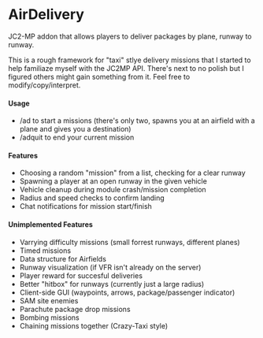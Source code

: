 AirDelivery
===========

JC2-MP addon that allows players to deliver packages by plane, runway to runway.

This is a rough framework for "taxi" stlye delivery missions that I started to help familiaze myself with the JC2MP API.  There's next to no polish but I figured others might gain something from it. Feel free to modify/copy/interpret.

#### Usage

- /ad to start a missions (there's only two, spawns you at an airfield with a plane and gives you a destination)
- /adquit to end your current mission

#### Features

- Choosing a random "mission" from a list, checking for a clear runway
- Spawning a player at an open runway in the given vehicle
- Vehicle cleanup during module crash/mission completion
- Radius and speed checks to confirm landing
- Chat notifications for mission start/finish

#### Unimplemented Features

- Varrying difficulty missions (small forrest runways, different planes)
- Timed missions
- Data structure for Airfields
- Runway visualization (if VFR isn't already on the server)
- Player reward for succesful deliveries
- Better "hitbox" for runways (currently just a large radius)
- Client-side GUI (waypoints, arrows, package/passenger indicator)
- SAM site enemies
- Parachute package drop missions
- Bombing missions
- Chaining missions together (Crazy-Taxi style)


